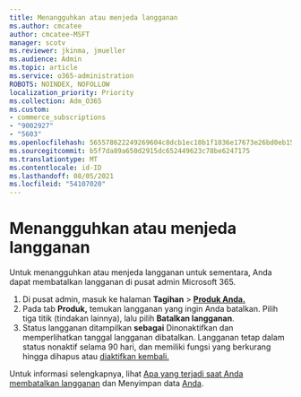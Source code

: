 ```yaml
---
title: Menangguhkan atau menjeda langganan
ms.author: cmcatee
author: cmcatee-MSFT
manager: scotv
ms.reviewer: jkinma, jmueller
ms.audience: Admin
ms.topic: article
ms.service: o365-administration
ROBOTS: NOINDEX, NOFOLLOW
localization_priority: Priority
ms.collection: Adm_O365
ms.custom:
- commerce_subscriptions
- "9002927"
- "5603"
ms.openlocfilehash: 565578622249269604c8dcb1ec10b1f1036e17673e26bd0eb15a38d323aa28bd
ms.sourcegitcommit: b5f7da89a650d2915dc652449623c78be6247175
ms.translationtype: MT
ms.contentlocale: id-ID
ms.lasthandoff: 08/05/2021
ms.locfileid: "54107020"
---
```

# <a name="suspend-or-pause-a-subscription"></a>Menangguhkan atau menjeda langganan

Untuk menangguhkan atau menjeda langganan untuk sementara, Anda dapat membatalkan langganan di pusat admin Microsoft 365.

1. Di pusat admin, masuk ke halaman **Tagihan**  >  **[Produk Anda.](https://go.microsoft.com/fwlink/p/?linkid=842054)**
2. Pada tab **Produk,** temukan langganan yang ingin Anda batalkan. Pilih tiga titik (tindakan lainnya), lalu pilih **Batalkan langganan**.
3. Status langganan ditampilkan **sebagai** Dinonaktifkan dan memperlihatkan tanggal langganan dibatalkan. Langganan tetap dalam status nonaktif selama 90 hari, dan memiliki fungsi yang berkurang hingga dihapus atau [diaktifkan kembali.](/microsoft-365/commerce/subscriptions/reactivate-your-subscription)

Untuk informasi selengkapnya, lihat [Apa yang terjadi saat Anda membatalkan langganan](/microsoft-365/commerce/subscriptions/cancel-your-subscription#what-happens-when-you-cancel-a-subscription) dan Menyimpan data [Anda](/microsoft-365/commerce/subscriptions/cancel-your-subscription#save-your-data).
